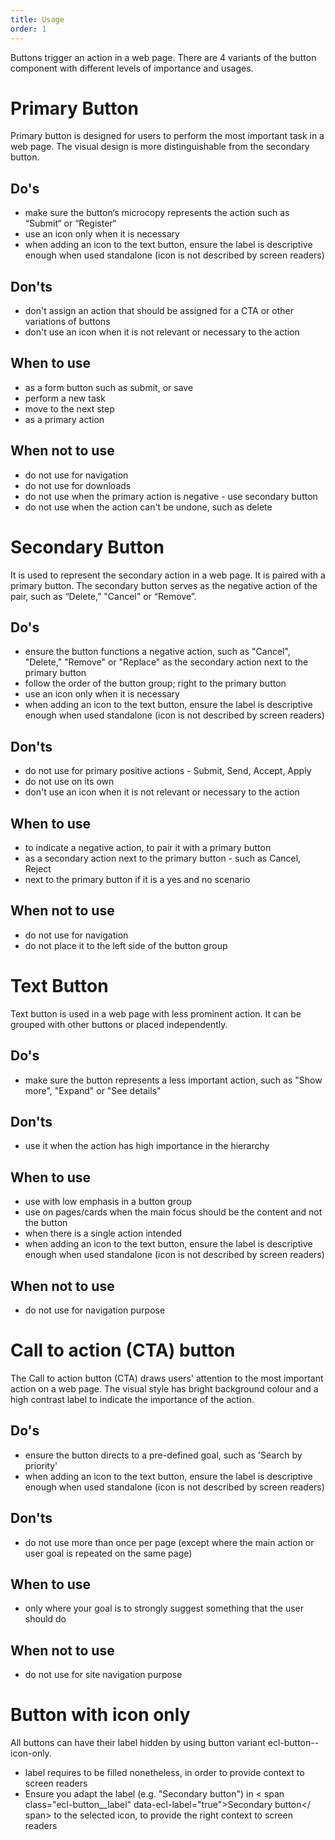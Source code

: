 ```yaml
---
title: Usage
order: 1
---
```

Buttons trigger an action in a web page. There are 4 variants of the button component with different levels of importance and usages.

# Primary Button

Primary button is designed for users to perform the most important task in a web page. The visual design is more distinguishable from the secondary button.

## Do's

- make sure the button‘s microcopy represents the action such as “Submit“ or “Register“
- use an icon only when it is necessary
- when adding an icon to the text button, ensure the label is descriptive enough when used standalone (icon is not described by screen readers)

## Don'ts

- don't assign an action that should be assigned for a CTA or other variations of buttons
- don't use an icon when it is not relevant or necessary to the action

## When to use

- as a form button such as submit, or save
- perform a new task
- move to the next step
- as a primary action

## When not to use

- do not use for navigation
- do not use for downloads
- do not use when the primary action is negative - use secondary button
- do not use when the action can't be undone, such as delete

# Secondary Button

It is used to represent the secondary action in a web page. It is paired with a primary button. The secondary button serves as the negative action of the pair, such as “Delete,” "Cancel" or “Remove”.

## Do's

- ensure the button functions a negative action, such as "Cancel", "Delete," "Remove" or "Replace" as the secondary action next to the primary button
- follow the order of the button group; right to the primary button
- use an icon only when it is necessary
- when adding an icon to the text button, ensure the label is descriptive enough when used standalone (icon is not described by screen readers)

## Don'ts

- do not use for primary positive actions - Submit, Send, Accept, Apply
- do not use on its own
- don't use an icon when it is not relevant or necessary to the action

## When to use

- to indicate a negative action, to pair it with a primary button
- as a secondary action next to the primary button - such as Cancel, Reject
- next to the primary button if it is a yes and no scenario

## When not to use

- do not use for navigation
- do not place it to the left side of the button group

# Text Button

Text button is used in a web page with less prominent action. It can be grouped with other buttons or placed independently.

## Do's

- make sure the button represents a less important action, such as "Show more", "Expand" or "See details"

## Don'ts

- use it when the action has high importance in the hierarchy

## When to use

- use with low emphasis in a button group
- use on pages/cards when the main focus should be the content and not the button
- when there is a single action intended
- when adding an icon to the text button, ensure the label is descriptive enough when used standalone (icon is not described by screen readers)

## When not to use

- do not use for navigation purpose

# Call to action (CTA) button

The Call to action button (CTA) draws users' attention to the most important action on a web page. The visual style has bright background colour and a high contrast label to indicate the importance of the action.

## Do's

- ensure the button directs to a pre-defined goal, such as 'Search by priority'
- when adding an icon to the text button, ensure the label is descriptive enough when used standalone (icon is not described by screen readers)

## Don'ts

- do not use more than once per page (except where the main action or user goal is repeated on the same page)

## When to use

- only where your goal is to strongly suggest something that the user should do

## When not to use

- do not use for site navigation purpose

# B﻿utton with icon only

All buttons can have their label hidden by using button variant ecl-button--icon-only.

- label requires to be filled nonetheless, in order to provide context to screen readers
- Ensure you adapt the label (e.g. "Secondary button") in < span class="ecl-button\_\_label" data-ecl-label="true">Secondary button</ span> to the selected icon, to provide the right context to screen readers
